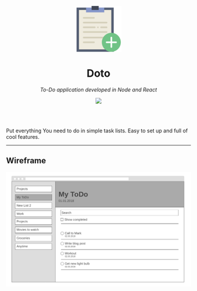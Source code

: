 <div align="center">
  <a href="https://github.com/ValkyreaSky/doto">
    <img src="https://raw.githubusercontent.com/ValkyreaSky/doto/master/docs/logo.png" width="125px">
  </a>
  <br>
  <h1>Doto</h1>
  <p>
    <em>To-Do application developed in Node and React</em>
  </p>
  <p>
    <a href="https://github.com/ValkyreaSky/doto">
      <img src="https://img.shields.io/badge/work-in%20progress-blue.svg" /> 
    </a>
  </p>
  <br>
  <br>
</div>

Put everything You need to do in simple task lists. Easy to set up and full of cool features.

---

## Wireframe

<div align="center">
  <a href="https://github.com/ValkyreaSky/doto">
    <img src="https://raw.githubusercontent.com/ValkyreaSky/doto/master/docs/wireframe.png" width="900px">
  </a>
</div>
